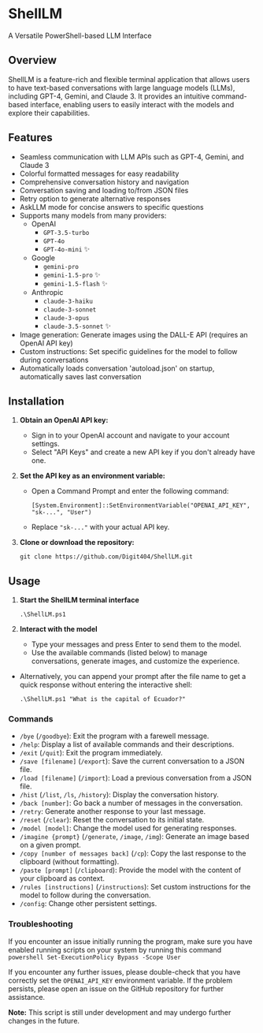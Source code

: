 # ShellLM
A Versatile PowerShell-based LLM Interface

## Overview

ShellLM is a feature-rich and flexible terminal application that allows users to have text-based conversations with large language models (LLMs), including GPT-4, Gemini, and Claude 3. It provides an intuitive command-based interface, enabling users to easily interact with the models and explore their capabilities.

## Features

- Seamless communication with LLM APIs such as GPT-4, Gemini, and Claude 3
- Colorful formatted messages for easy readability
- Comprehensive conversation history and navigation
- Conversation saving and loading to/from JSON files
- Retry option to generate alternative responses
- AskLLM mode for concise answers to specific questions
- Supports many models from many providers:
	- OpenAI
		- `GPT-3.5-turbo`
		- `GPT-4o`
		- `GPT-4o-mini` ✨
	- Google
		- `gemini-pro`
		- `gemini-1.5-pro` ✨
		- `gemini-1.5-flash` ✨
	- Anthropic
		- `claude-3-haiku`
		- `claude-3-sonnet`
		- `claude-3-opus`
		- `claude-3.5-sonnet` ✨
- Image generation: Generate images using the DALL-E API (requires an OpenAI API key)
- Custom instructions: Set specific guidelines for the model to follow during conversations
- Automatically loads conversation 'autoload.json' on startup, automatically saves last conversation

## Installation

1. **Obtain an OpenAI API key:**
   - Sign in to your OpenAI account and navigate to your account settings.
   - Select "API Keys" and create a new API key if you don't already have one.

2. **Set the API key as an environment variable:**
   - Open a Command Prompt and enter the following command:
     ```
     [System.Environment]::SetEnvironmentVariable("OPENAI_API_KEY", "sk-...", "User")
     ```
   - Replace `"sk-..."` with your actual API key.

3. **Clone or download the repository:**
   ```
   git clone https://github.com/Digit404/ShellLM.git
   ```

## Usage

1. **Start the ShellLM terminal interface**
   ```
   .\ShellLM.ps1
   ```

2. **Interact with the model**
   - Type your messages and press Enter to send them to the model.
   - Use the available commands (listed below) to manage conversations, generate images, and customize the experience.

- Alternatively, you can append your prompt after the file name to get a quick response without entering the interactive shell:
     ```
     .\ShellLM.ps1 "What is the capital of Ecuador?"
     ```

### Commands

- `/bye` (`/goodbye`): Exit the program with a farewell message.
- `/help`: Display a list of available commands and their descriptions.
- `/exit` (`/quit`): Exit the program immediately.
- `/save [filename]` (`/export`): Save the current conversation to a JSON file.
- `/load [filename]` (`/import`): Load a previous conversation from a JSON file.
- `/hist` (`/list`, `/ls`, `/history`): Display the conversation history.
- `/back [number]`: Go back a number of messages in the conversation.
- `/retry`: Generate another response to your last message.
- `/reset` (`/clear`): Reset the conversation to its initial state.
- `/model [model]`: Change the model used for generating responses.
- `/imagine {prompt}` (`/generate`, `/image`, `/img`): Generate an image based on a given prompt.
- `/copy [number of messages back]` (`/cp`): Copy the last response to the clipboard (without formatting).
- `/paste [prompt]` (`/clipboard`): Provide the model with the content of your clipboard as context.
- `/rules [instructions]` (`/instructions`): Set custom instructions for the model to follow during the conversation.
- `/config`: Change other persistent settings.

### Troubleshooting

If you encounter an issue initially running the program, make sure you have enabled running scripts on your system by running this command
	```powershell
	Set-ExecutionPolicy Bypass -Scope User
	```

If you encounter any further issues, please double-check that you have correctly set the `OPENAI_API_KEY` environment variable. If the problem persists, please open an issue on the GitHub repository for further assistance.

**Note:** This script is still under development and may undergo further changes in the future.
